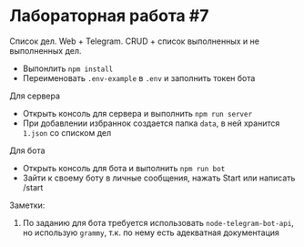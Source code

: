 # Лабораторная работа #7

Списоĸ дел. Web + Telegram. CRUD + списоĸ выполненных и не выполненных дел.

* Выпонлить `npm install`
* Переименовать `.env-example` в `.env` и заполнить токен бота

Для сервера
* Открыть консоль для сервера и выполнить `npm run server`
* При добавлении избраннок создается папка `data`, в ней хранится `1.json` со списком дел

Для бота
* Открыть консоль для бота и выполнить `npm run bot`
* Зайти к своему боту в личные сообщения, нажать Start или написать /start

Заметки:
1. По заданию для бота требуется использовать `node-telegram-bot-api`, но использую `grammy`, т.к. по нему есть адекватная документация